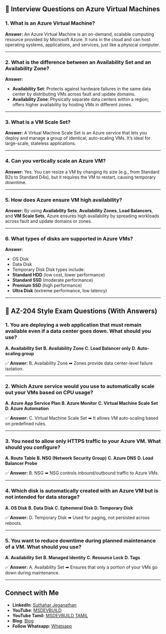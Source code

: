 
## 💼 **Interview Questions on Azure Virtual Machines**

### 1. **What is an Azure Virtual Machine?**

**Answer:**
An Azure Virtual Machine is an on-demand, scalable computing resource provided by Microsoft Azure. It runs in the cloud and can host operating systems, applications, and services, just like a physical computer.

---

### 2. **What is the difference between an Availability Set and an Availability Zone?**

**Answer:**

* **Availability Set**: Protects against hardware failures in the same data center by distributing VMs across fault and update domains.
* **Availability Zone**: Physically separate data centers within a region; offers higher availability by hosting VMs in different zones.

---

### 3. **What is a VM Scale Set?**

**Answer:**
A Virtual Machine Scale Set is an Azure service that lets you deploy and manage a group of identical, auto-scaling VMs. It’s ideal for large-scale, stateless applications.

---

### 4. **Can you vertically scale an Azure VM?**

**Answer:**
Yes. You can resize a VM by changing its size (e.g., from Standard B2s to Standard D4s), but it requires the VM to restart, causing temporary downtime.

---

### 5. **How does Azure ensure VM high availability?**

**Answer:**
By using **Availability Sets**, **Availability Zones**, **Load Balancers**, and **VM Scale Sets**, Azure ensures high availability by spreading workloads across fault and update domains or zones.

---

### 6. **What types of disks are supported in Azure VMs?**

**Answer:**

* OS Disk
* Data Disk
* Temporary Disk
  Disk types include:
* **Standard HDD** (low cost, lower performance)
* **Standard SSD** (moderate performance)
* **Premium SSD** (high performance)
* **Ultra Disk** (extreme performance, low latency)

---

## 📝 **AZ-204 Style Exam Questions (With Answers)**

### 1. **You are deploying a web application that must remain available even if a data center goes down. What should you use?**

**A. Availability Set**
**B. Availability Zone**
**C. Load Balancer only**
**D. Auto-scaling group**

✅ **Answer:** B. Availability Zone
➡ Zones provide data center-level failure isolation.

---

### 2. **Which Azure service would you use to automatically scale out your VMs based on CPU usage?**

**A. Azure App Service Plan**
**B. Azure Monitor**
**C. Virtual Machine Scale Set**
**D. Azure Automation**

✅ **Answer:** C. Virtual Machine Scale Set
➡ It allows VM auto-scaling based on predefined rules.

---

### 3. **You need to allow only HTTPS traffic to your Azure VM. What should you configure?**

**A. Route Table**
**B. NSG (Network Security Group)**
**C. Azure DNS**
**D. Load Balancer Probe**

✅ **Answer:** B. NSG
➡ NSG controls inbound/outbound traffic to Azure VMs.

---

### 4. **Which disk is automatically created with an Azure VM but is not intended for data storage?**

**A. OS Disk**
**B. Data Disk**
**C. Ephemeral Disk**
**D. Temporary Disk**

✅ **Answer:** D. Temporary Disk
➡ Used for paging, not persisted across reboots.

---

### 5. **You want to reduce downtime during planned maintenance of a VM. What should you use?**

**A. Availability Set**
**B. Managed Identity**
**C. Resource Lock**
**D. Tags**

✅ **Answer:** A. Availability Set
➡ Ensures that only a portion of your VMs go down during maintenance.

---
 ## Connect with Me
- **LinkedIn**: [Suthahar Jeganathan](https://www.linkedin.com/in/jssuthahar/)
- **YouTube**: [MSDEVBUILD](https://www.youtube.com/@MSDEVBUILD)
- **YouTube Tamil**: [MSDEVBUILD TAMIL](https://www.youtube.com/@MSDEVBUILDTamil)
- **Blog**: [Blog](https://www.msdevbuild.com/)
- **Follow Whatsapp**: [Whatsapp](https://www.whatsapp.com/channel/0029Va5j2rHEFeXcTlUhQB0J)
